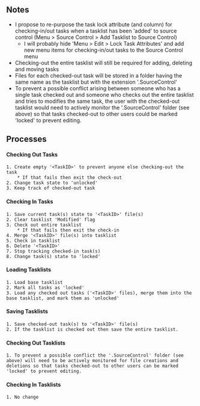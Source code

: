 ## Notes ##

* I propose to re-purpose the task lock attribute (and column) for checking-in/out tasks when a tasklist has been 'added' to source control (Menu > Source Control > Add Tasklist to Source Control)
	* I will probably hide 'Menu > Edit > Lock Task Attributes'	and add new menu items for checking-in/out tasks to the Source Control menu
* Checking-out the entire tasklist will still be required for adding, deleting and moving tasks
* Files for each checked-out task will be stored in a folder having the same name as the tasklist but with the extension '.SourceControl'
* To prevent a possible conflict arising between someone who has a single task checked out and someone who checks out the entire tasklist and tries to modifies the same task, the user with the checked-out tasklist would need to actively monitor the '.SourceControl' folder (see above) so that tasks checked-out to other users could be marked 'locked' to prevent editing.

## Processes ##

#### Checking Out Tasks ####
	1. Create empty '<TaskID>' to prevent anyone else checking-out the task
		* If that fails then exit the check-out 
	2. Change task state to 'unlocked'
	3. Keep track of checked-out task

#### Checking In Tasks ####
	1. Save current task(s) state to '<TaskID>' file(s)
	2. Clear tasklist 'Modified' flag
	3. Check out entire tasklist
		* If that fails then exit the check-in
	4. Merge '<TaskID>' file(s) into tasklist 
	5. Check in tasklist
	6. Delete '<TaskID>'
	7. Stop tracking checked-in task(s)
	8. Change task(s) state to 'locked'

#### Loading Tasklists ####
	1. Load base tasklist 
	2. Mark all tasks as 'locked'
	3. Load any checked out tasks ('<TaskID>' files), merge them into the base tasklist, and mark them as 'unlocked'

#### Saving Tasklists ####
	1. Save checked-out task(s) to '<TaskID>' file(s)
	2. If the tasklist is checked out then save the entire tasklist.

#### Checking Out Tasklists ####
	1. To prevent a possible conflict the '.SourceControl' folder (see above) will need to be actively monitored for file creations and deletions so that tasks checked-out to other users can be marked 'locked' to prevent editing.

#### Checking In Tasklists ####
	1. No change




